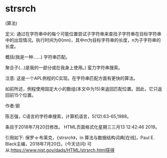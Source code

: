 # strsrch


(算法)



定义:
通过在字符串中的每个可能位置尝试子字符串来查找子字符串在目标字符串中的出现情况。执行时间为Θ(mn)，其中m为目标字符串的长度，n为子字符串的长度。



概括(我是一种……)
字符串匹配。



聚合子(…)是我的一部分或在我身上使用。)
蛮力字符串搜索。



注意:
这是一个APL例程的C实现。在字符串匹配方面有更快的算法。

如前所述，例程使用固定大小的数组(本文中为15)来返回匹配位置。因此，它只返回前15个位置。


作者:钢


陈志强，C语言的字符串搜索，计算机语言，5(12):63-65,1988。








条目于2018年7月20日修改。
HTML页面格式化星期三三月13 12:42:46 2019。



引用如下:
保罗·e·布莱克，《strsrch》，in
算法与数据结构词典[在线]，Paul E. Black主编，2018年7月20日。(今天访问)
可从:https://www.nist.gov/dads/HTML/strsrch.html获得